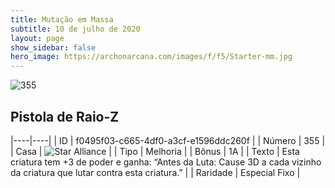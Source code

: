 ```yaml
---
title: Mutação em Massa
subtitle: 10 de julho de 2020
layout: page
show_sidebar: false
hero_image: https://archonarcana.com/images/f/f5/Starter-mm.jpg
---
```


![355](https://cdn.keyforgegame.com/media/card_front/pt/479_355_M2W8MWQ99C2J_pt.png)

## Pistola de Raio-Z

|----|----|
| ID | f0495f03-c665-4df0-a3cf-e1596ddc260f |
| Número | 355 |
| Casa | ![Star Alliance](https://archonarcana.com/images/thumb/7/7d/Star_Alliance.png/22px-Star_Alliance.png "Aliança Estelar") |
| Tipo | Melhoria |
| Bônus | 1A |
| Texto | Esta criatura tem +3 de poder e ganha: “Antes da Luta: Cause 3D a cada vizinho da criatura que lutar contra esta criatura.” |
| Raridade | Especial Fixo |
